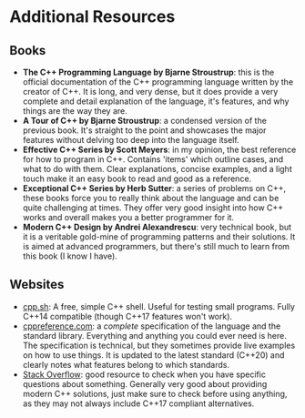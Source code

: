 # Additional Resources

## Books

* **The C++ Programming Language by Bjarne Stroustrup**: this is the official
  documentation of the C++ programming language written by the creator of C++.
  It is long, and very dense, but it does provide a very complete and detail
  explanation of the language, it's features, and why things are the way they
  are.
* **A Tour of C++ by Bjarne Stroustrup**: a condensed version of the previous
  book. It's straight to the point and showcases the major features without
  delving too deep into the language itself.
* **Effective C++ Series by Scott Meyers**: in my opinion, the best reference
  for how to program in C++. Contains 'items' which outline cases, and what to
  do with them. Clear explanations, concise examples, and a light touch make it
  an easy book to read and good as a reference. 
* **Exceptional C++ Series by Herb Sutter**: a series of problems on C++, these
  books force you to really think about the language and can be quite
  challenging at times. They offer very good insight into how C++ works and
  overall makes you a better programmer for it.
* **Modern C++ Design by Andrei Alexandrescu**: very technical book, but it is a
  veritable gold-mine of programming patterns and their solutions. It is aimed
  at advanced programmers, but there's still much to learn from this book (I
  know I have).

## Websites

* [cpp.sh](cpp.sh): A free, simple C++ shell. Useful for testing small
   programs. Fully C++14 compatible (though C++17 features won't work).
* [cppreference.com](cppreference.com): a *complete* specification of the
  language and the standard library. Everything and anything you could ever need
  is here. The specification is technical, but they sometimes provide live
  examples on how to use things. It is updated to the latest standard (C++20)
  and clearly notes what features belong to which standards.
* [Stack Overflow](stackoverflow.com): good resource to check when you have
  specific questions about something. Generally very good about providing modern
  C++ solutions, just make sure to check before using anything, as they may not
  always include C++17 compliant alternatives.
